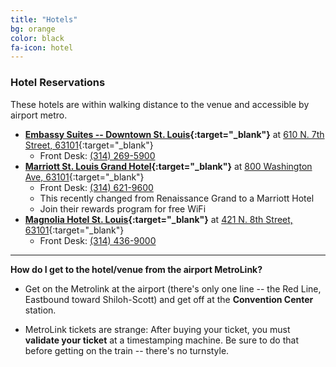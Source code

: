 ```yaml
---
title: "Hotels"
bg: orange
color: black
fa-icon: hotel
---
```


### Hotel Reservations

These hotels are within walking distance to the venue and accessible by airport metro.

* **[Embassy Suites -- Downtown St. Louis](http://embassysuites.hilton.com/en/es/groups/personalized/S/STLWAES-SSW-20151009/index.jhtml){:target="_blank"}** at [610 N. 7th Street, 63101](https://www.google.com/maps/place/Embassy+Suites+St.+Louis+-+Downtown/@38.630774,-90.189739,17z/data=!3m1!4b1!4m2!3m1!1s0x87d8b2de1b59ac9b:0xbf2e8375264c97a!6m1!1e1){:target="_blank"}
  * Front Desk: [(314) 269-5900](tel:314-269-5900)
* **[Marriott St. Louis Grand Hotel](http://www.marriott.com/hotels/travel/stlmg-marriott-st-louis-grand-hotel/){:target="_blank"}** at [800 Washington Ave, 63101](https://www.google.com/maps/place/Renaissance+St.+Louis+Grand+Hotel/@38.630501,-90.192225,17z/data=!3m1!4b1!4m2!3m1!1s0x87d8b318bbf9ee31:0x750cf6f8f24e9834){:target="_blank"}
  * Front Desk: [(314) 621-9600](tel:314-621-9600)
  * This recently changed from Renaissance Grand to a Marriott Hotel
  * Join their rewards program for free WiFi
* **[Magnolia Hotel St. Louis](http://www.magnoliahotels.com/magnolia-stlouis/magnolia-hotel-magnolia-stlouis.php){:target="_blank"}** at [421 N. 8th Street, 63101](https://www.google.com/maps/place/Magnolia+Hotel+St.+Louis/@38.6300074,-90.1921815,17z/data=!3m1!4b1!4m2!3m1!1s0x87d8b318ce33c86f:0x42ef7477f3607a18){:target="_blank"}
  * Front Desk: [(314) 436-9000](tel:314-436-9000)

-------------------------

**How do I get to the hotel/venue from the airport MetroLink?**

- Get on the Metrolink at the airport (there's only one line -- the Red Line, Eastbound toward Shiloh-Scott) and
get off at the **Convention Center** station.

- MetroLink tickets are strange: After buying your ticket, you must **validate your ticket** at
a timestamping machine. Be sure to do that before getting on the train -- there's no turnstyle.
